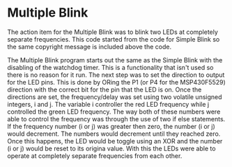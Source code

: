 
# Multiple Blink
The action item for the Multiple Blink was to blink two LEDs at completely separate frequencies. This code started from the code for Simple Blink so the same copyright message is included above the code.

The Multiple Blink program starts out the same as the Simple Blink with the disabling of the watchdog timer.  This is a functionality that isn't used so there is no reason for it run. The next step was to set the direction to output for the LED pins. This is done by ORing the P1 (or P4 for the MSP430F5529) direction with the correct bit for the pin that the LED is on. Once the directions are set, the frequency/delay was set using two volatile unsigned integers, i and j. The variable i controller the red LED frequency while j controlled the green LED frequency. The way both of these numbers were able to control the frequency was through the use of two if else statements. If the frequency number (i or j) was greater then zero, the number (i or j) would decrement. The numbers would decrement until they reached zero.  Once this happens, the LED would be toggle using an XOR and the number (i or j) would be reset to its origina value.  With this the LEDs were able to operate at completely separate frequencies from each other.

